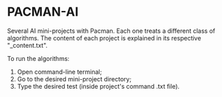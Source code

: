 # PACMAN-AI
Several AI mini-projects with Pacman. Each one treats a different class of algorithms. The content of each project is explained in its respective "_content.txt".

To run the algorithms:
1. Open command-line terminal;
2. Go to the desired mini-project directory;
3. Type the desired test (inside project's command .txt file).

  
